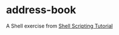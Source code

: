 # address-book

A Shell exercise from [Shell Scripting Tutorial](https://www.shellscript.sh/exercises.html)
